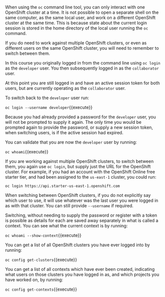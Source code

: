 When using the ``oc`` command line tool, you can only interact with one OpenShift cluster at a time. It is not possible to open a separate shell on the same computer, as the same local user, and work on a different OpenShift cluster at the same time. This is because state about the current login session is stored in the home directory of the local user running the ``oc`` command.

If you do need to work against multiple OpenShift clusters, or even as different users on the same OpenShift cluster, you will need to remember to switch between them.

In this course you originally logged in from the command line using ``oc login`` as the ``developer`` user. You then subsequently logged in as the ``collaborator`` user.

At this point you are still logged in and have an active session token for both users, but are currently operating as the ``collaborator`` user.

To switch back to the ``developer`` user run:

``oc login --username developer``{{execute}}

Because you had already provided a password for the ``developer`` user, you will not be prompted to supply it again. The only time you would be prompted again to provide the password, or supply a new session token, when switching users, is if the active session had expired.

You can validate that you are now the ``developer`` user by running:

``oc whoami``{{execute}}

If you are working against multiple OpenShift clusters, to switch between them, you again use ``oc login``, but supply just the URL for the OpenShift cluster. For example, if you had an account with the OpenShift Online free starter tier, and had been assigned to the ``us-east-1`` cluster, you could run:

``oc login https://api.starter-us-east-1.openshift.com``

When switching between OpenShift clusters, if you do not explicitly say which user to use, it will use whatever was the last user you were logged in as with that cluster. You can still provide ``--username`` if required.

Switching, without needing to supply the password or register with a token is possible as details for each are saved away separately in what is called a context. You can see what the current context is by running:

``oc whoami --show-context``{{execute}}

You can get a list of all OpenShift clusters you have ever logged into by running:

``oc config get-clusters``{{execute}}

You can get a list of all contexts which have ever been created, indicating what users on those clusters you have logged in as, and which projects you have worked on, by running:

``oc config get-contexts``{{execute}}
